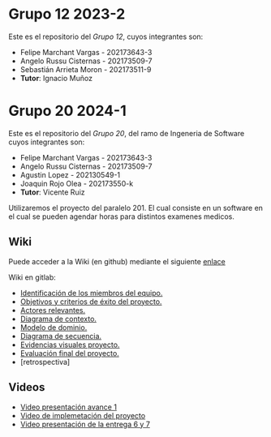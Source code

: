 # Grupo 12 2023-2

Este es el repositorio del *Grupo 12*, cuyos integrantes son:

* Felipe Marchant Vargas - 202173643-3
* Angelo Russu Cisternas - 202173509-7
* Sebastián Arrieta Moron - 202173511-9
* **Tutor**: Ignacio Muñoz

# Grupo 20 2024-1
Este es el repositorio del *Grupo 20*, del ramo de Ingeneria de Software cuyos integrantes son:

* Felipe Marchant Vargas - 202173643-3
* Angelo Russu Cisternas - 202173509-7
* Agustin Lopez  - 202130549-1
* Joaquin Rojo Olea - 202173550-k
* **Tutor**: Vicente Ruiz

Utilizaremos el proyecto del paralelo 201. El cual consiste en un software en el cual se pueden agendar horas para distintos examenes medicos. 

## Wiki

Puede acceder a la Wiki (en github) mediante el siguiente [enlace](https://github.com/Nachops/INF236P201G12/wiki) 
 
Wiki en gitlab: 
- [Identificación de los miembros del equipo.](https://gitlab.inf.utfsm.cl/felipe.marchant/proyecto-inf236-grupo-12/-/wikis/Identificaci%C3%B3n-de-los-miembros-del-equipo)
- [Objetivos y criterios de éxito del proyecto.](https://gitlab.inf.utfsm.cl/felipe.marchant/proyecto-inf236-grupo-12/-/wikis/Objetivos-y-criterios-de-%C3%A9xito-del-proyecto)
- [Actores relevantes.](https://gitlab.inf.utfsm.cl/felipe.marchant/proyecto-inf236-grupo-12/-/wikis/Actores-Relevantes)
- [Diagrama de contexto.](https://gitlab.inf.utfsm.cl/felipe.marchant/proyecto-inf236-grupo-12/-/wikis/Diagrama-de-contexto)
- [Modelo de dominio.](https://gitlab.inf.utfsm.cl/felipe.marchant/proyecto-inf236-grupo-12/-/wikis/Modelo-de-dominio)
- [Diagrama de secuencia.](https://gitlab.inf.utfsm.cl/felipe.marchant/proyecto-inf236-grupo-12/-/wikis/Diagrama-de-secuencia)
- [Evidencias visuales proyecto.](https://gitlab.inf.utfsm.cl/felipe.marchant/proyecto-inf236-grupo-12/-/wikis/Evidencias-visuales-proyecto)
- [Evaluación final del proyecto.](https://gitlab.inf.utfsm.cl/felipe.marchant/proyecto-inf236-grupo-12/-/wikis/Evaluaci%C3%B3n-final-proyecto)
- [retrospectiva]


## Videos

* [Video presentación avance 1](https://youtu.be/CnrHKVUSTLQ)
* [Video de implemetación del proyecto](https://youtu.be/pNo8Co4I7ug)
* [Video presentación de la entrega 6 y 7](https://www.youtube.com/watch?v=mPdGx_NsWPk)




